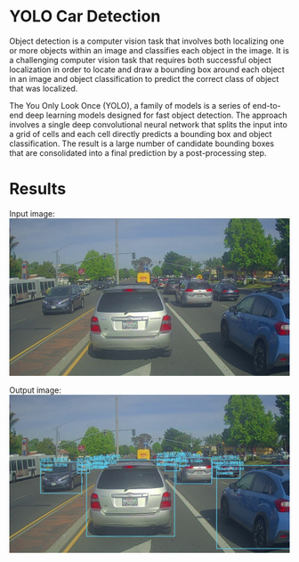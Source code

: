 # YOLO Car Detection

Object detection is a computer vision task that involves both localizing one or more objects within an image and classifies each object in the image. It is a challenging computer vision task that requires both successful object localization in order to locate and draw a bounding box around each object in an image and object classification to predict the correct class of object that was localized. 

The You Only Look Once (YOLO), a family of models is a series of end-to-end deep learning models designed for fast object detection. The approach involves a single deep convolutional neural network that splits the input into a grid of cells and each cell directly predicts a bounding box and object classification. The result is a large number of candidate bounding boxes that are consolidated into a final prediction by a post-processing step. 

# Results
Input image:
![alt text](https://github.com/bariarviv/YOLO-Car-Detection/blob/master/inputs/input_image.jpg?raw=true "input")

Output image:
![alt text](https://github.com/bariarviv/YOLO-Car-Detection/blob/master/outputs/output_image.jpg?raw=true "output")
